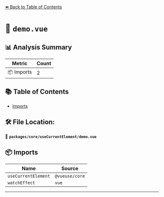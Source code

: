 [⬅️ Back to Table of Contents](../../../index.md)

# 📄 `demo.vue`

## 📊 Analysis Summary

| Metric | Count |
|--------|-------|
| 📦 Imports | 2 |

## 📚 Table of Contents

- [Imports](#imports)

## 🛠️ File Location:
📂 **`packages/core/useCurrentElement/demo.vue`**

## 📦 Imports

| Name | Source |
|------|--------|
| `useCurrentElement` | `@vueuse/core` |
| `watchEffect` | `vue` |


---